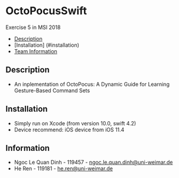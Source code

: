 # OctoPocusSwift
Exercise 5 in MSI 2018
- [Description](#description)
- [Installation] (#installation)
- [Team Information](#information)
## Description
- An inplementation of OctoPocus: A Dynamic Guide for Learning Gesture-Based Command Sets
## Installation
- Simply run on Xcode (from version 10.0, swift 4.2)
- Device recommend: iOS device from iOS 11.4
## Information
- Ngoc Le Quan Dinh - 119457 - ngoc.le.quan.dinh@uni-weimar.de 
- He Ren - 119181 - he.ren@uni-weimar.de
